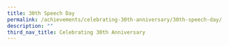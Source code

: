 ```yaml
---
title: 30th Speech Day
permalink: /achievements/celebrating-30th-anniversary/30th-speech-day/
description: ""
third_nav_title: Celebrating 30th Anniversary
---
```


